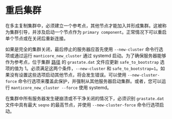 # 重启集群

在多主复制集群中，必须建立一个参考点，其他节点才能加入并形成集群。这被称为集群引导，并涉及启动一个节点作为 `primary component`。正常情况下可以重启单个节点或在关闭后重新连接。

如果是完全的集群关闭，最后停止的服务器应首先使用 `--new-cluster` 命令行选项或通过运行 `manticore_new_cluster` 通过 systemd 启动。为了确保服务器能够作为参考点，位于集群 [路径](../../Creating_a_cluster/Setting_up_replication/Setting_up_replication.md#Replication-cluster) 的 `grastate.dat` 文件应更新 `safe_to_bootstrap` 选项的值为 1。必须满足这两个条件，`--new-cluster` 和 `safe_to_bootstrap=1`。如果没有设置这些选项启动其他节点，将会发生错误。可以使用 `--new-cluster-force` 命令行选项来覆盖此保护，并强制从其他服务器启动集群。或者，您可以运行 `manticore_new_cluster --force` 使用 systemd。

在集群中所有服务器发生硬崩溃或不干净关闭的情况下，必须识别 `grastate.dat` 文件中具有最大 `seqno` 的最高节点，并使用 `--new-cluster-force` 命令行选项启动。

<!-- proofread -->
